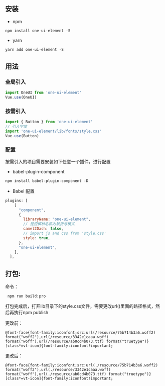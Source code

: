 ## 安装
- npm
``` js
npm install one-ui-element -S
```
- yarn
``` js
yarn add one-ui-element -S
```
## 用法

### 全局引入
``` js
import OneUI from 'one-ui-element'
Vue.use(OneUI)
```
### 按需引入
``` js
import { Button } from 'one-ui-element'
// 引入字体
import 'one-ui-element/lib/fonts/style.css'   
Vue.use(Button)
```


### 配置
按需引入的项目需要安装如下任意一个插件，进行配置
- babel-plugin-component
``` js
npm install babel-plugin-component -D
```
- Babel 配置
``` js
plugins: [
    [
      "component",
      {
        libraryName: "one-ui-element",
        // 是否解析名称为破折号模式
        camel2Dash: false,
        // import js and css from 'style.css'
        style: true,
      },
      "one-ui-element",
    ],
  ],
```





## 打包:

命令：

```
 npm run build:pro
```

打包完成后，打开lib目录下的style.css文件，需要更改url()里面的路径格式，然后再执行npm publish

更改前：

```
@font-face{font-family:iconfont;src:url(/resource/75b714b3a6.woff2) format("woff2"),url(/resource/3342e1caaa.woff) format("woff"),url(/resource/ab0cd4b073.ttf) format("truetype")}[class*=vt-icon]{font-family:iconfont!important;
```

更改后：

```
@font-face{font-family:iconfont;src:url(./resource/75b714b3a6.woff2) format("woff2"),url(./resource/3342e1caaa.woff) format("woff"),url(./resource/ab0cd4b073.ttf) format("truetype")}[class*=vt-icon]{font-family:iconfont!important;
```

